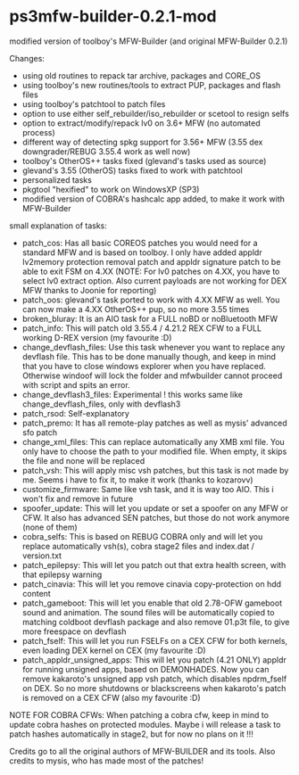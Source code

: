 # ps3mfw-builder-0.2.1-mod
modified version of toolboy's MFW-Builder (and original MFW-Builder 0.2.1)

Changes:

- using old routines to repack tar archive, packages and CORE_OS
- using toolboy's new routines/tools to extract PUP, packages and flash files
- using toolboy's patchtool to patch files
- option to use either self_rebuilder/iso_rebuilder or scetool to resign selfs
- option to extract/modify/repack lv0 on 3.6+ MFW (no automated process)
- different way of detecting spkg support for 3.56+ MFW (3.55 dex downgrader/REBUG 3.55.4 work as well now)
- toolboy's OtherOS++ tasks fixed (glevand's tasks used as source)
- glevand's 3.55 (OtherOS) tasks fixed to work with patchtool
- personalized tasks
- pkgtool "hexified" to work on WindowsXP (SP3)
- modified version of COBRA's hashcalc app added, to make it work with MFW-Builder

small explanation of tasks:
- patch_cos: Has all basic COREOS patches you would need for a standard MFW and is based on toolboy. I only have added appldr lv2memory protection removal patch and appldr signature patch to be able to exit FSM on 4.XX (NOTE: For lv0 patches on 4.XX, you have to select lv0 extract option. Also current payloads are not working for DEX MFW thanks to Joonie for reporting)
- patch_oos: glevand's task ported to work with 4.XX MFW as well. You can now make a 4.XX OtherOS++ pup, so no more 3.55 times
- broken_bluray: It is an AIO task for a FULL noBD or noBluetooth MFW
- patch_info: This will patch old 3.55.4 / 4.21.2 REX CFW to a FULL working D-REX version (my favourite :D)
- change_devflash_files: Use this task whenever you want to replace any devflash file. This has to be done manually though, and keep in mind that you have to close windows explorer when you have replaced. Otherwise windoof will lock the folder and mfwbuilder cannot proceed with script and spits an error.
- change_devflash3_files: Experimental ! this works same like change_devflash_files, only with devflash3
- patch_rsod: Self-explanatory
- patch_premo: It has all remote-play patches as well as mysis' advanced sfo patch
- change_xml_files: This can replace automatically any XMB xml file. You only have to choose the path to your modified file. When empty, it skips the file and none will be replaced
- patch_vsh: This will apply misc vsh patches, but this task is not made by me. Seems i have to fix it, to make it work (thanks to kozarovv)
- customize_firmware: Same like vsh task, and it is way too AIO. This i won't fix and remove in future
- spoofer_update: This will let you update or set a spoofer on any MFW or CFW. It also has advanced SEN patches, but those do not work anymore (none of them)
- cobra_selfs: This is based on REBUG COBRA only and will let you replace automatically vsh(s), cobra stage2 files and index.dat / version.txt
- patch_epilepsy: This will let you patch out that extra health screen, with that epilepsy warning
- patch_cinavia: This will let you remove cinavia copy-protection on hdd content
- patch_gameboot: This will let you enable that old 2.78-OFW gameboot sound and animation. The sound files will be automatically copied to matching coldboot devflash package and also remove 01.p3t file, to give more freespace on devflash
- patch_fself: This will let you run FSELFs on a CEX CFW for both kernels, even loading DEX kernel on CEX (my favourite :D)
- patch_appldr_unsigned_apps: This will let you patch (4.21 ONLY) appldr for running unsigned apps, based on DEMONHADES. Now you can remove kakaroto's unsigned app vsh patch, which disables npdrm_fself on DEX. So no more shutdowns or blackscreens when kakaroto's patch is removed on a CEX CFW (also my favourite :D)

NOTE FOR COBRA CFWs:
When patching a cobra cfw, keep in mind to update cobra hashes on protected modules. Maybe i will release a task to patch hashes automatically in stage2, but for now no plans on it !!!

Credits go to all the original authors of MFW-BUILDER and its tools. Also credits to mysis, who has made most of the patches!
